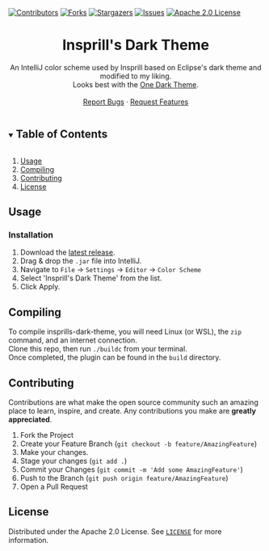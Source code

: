[![Contributors][contributors-shield]][contributors-url]
[![Forks][forks-shield]][forks-url]
[![Stargazers][stars-shield]][stars-url]
[![Issues][issues-shield]][issues-url]
[![Apache 2.0 License][license-shield]][license-url]



<h1 align="center">Insprill's Dark Theme</h1>
<p align="center">
  An IntelliJ color scheme used by Insprill based on Eclipse's dark theme and modified to my liking.<br>
  Looks best with the <a href="https://plugins.jetbrains.com/plugin/11938/">One Dark Theme</a>.
  <br />
  <br />
  <a href="https://github.com/Insprill/insprills-dark-theme/issues">Report Bugs</a>
  ·
  <a href="https://github.com/Insprill/insprills-dark-theme/issues">Request Features</a>
</p>



<!-- TABLE OF CONTENTS -->
<details open="open">
  <summary><h2 style="display: inline-block">Table of Contents</h2></summary>
  <ol>
    <li><a href="#usage">Usage</a></li>
    <li><a href="#compiling">Compiling</a></li>
    <li><a href="#contributing">Contributing</a></li>
    <li><a href="#license">License</a></li>
  </ol>
</details>




<!-- USAGE -->

## Usage

### Installation
1. Download the [latest release][latest-release-url].
2. Drag & drop the `.jar` file into IntelliJ.
3. Navigate to `File` -> `Settings` -> `Editor` -> `Color Scheme`
4. Select 'Insprill's Dark Theme' from the list.
5. Click Apply.




<!-- Compiling -->

## Compiling

To compile insprills-dark-theme, you will need Linux (or WSL), the `zip` command, and an internet connection.  
Clone this repo, then run `./buildc` from your terminal.  
Once completed, the plugin can be found in the `build` directory.




<!-- CONTRIBUTING -->

## Contributing

Contributions are what make the open source community such an amazing place to learn, inspire, and create. Any
contributions you make are **greatly appreciated**.

1. Fork the Project
2. Create your Feature Branch (`git checkout -b feature/AmazingFeature`)
3. Make your changes.
4. Stage your changes (`git add .`)
5. Commit your Changes (`git commit -m 'Add some AmazingFeature'`)
6. Push to the Branch (`git push origin feature/AmazingFeature`)
7. Open a Pull Request




<!-- LICENSE -->

## License

Distributed under the Apache 2.0 License. See [`LICENSE`][license-url] for more information.




<!-- MARKDOWN LINKS & IMAGES -->
<!-- https://www.markdownguide.org/basic-syntax/#reference-style-links -->

[contributors-shield]: https://img.shields.io/github/contributors/Insprill/insprills-dark-theme.svg?style=for-the-badge
[contributors-url]: https://github.com/Insprill/insprills-dark-theme/graphs/contributors
[forks-shield]: https://img.shields.io/github/forks/Insprill/insprills-dark-theme.svg?style=for-the-badge
[forks-url]: https://github.com/Insprill/insprills-dark-theme/network/members
[stars-shield]: https://img.shields.io/github/stars/Insprill/insprills-dark-theme.svg?style=for-the-badge
[stars-url]: https://github.com/Insprill/insprills-dark-theme/stargazers
[issues-shield]: https://img.shields.io/github/issues/Insprill/insprills-dark-theme.svg?style=for-the-badge
[issues-url]: https://github.com/Insprill/insprills-dark-theme/issues
[license-shield]: https://img.shields.io/github/license/Insprill/insprills-dark-theme.svg?style=for-the-badge
[license-url]: https://github.com/Insprill/insprills-dark-theme/blob/master/LICENSE
[latest-release-url]: https://github.com/Insprill/insprills-dark-theme/releases
